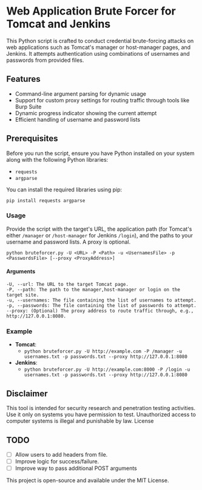 

# Web Application Brute Forcer for Tomcat and Jenkins

This Python script is crafted to conduct credential brute-forcing attacks on web applications such as Tomcat's manager or host-manager pages, and Jenkins. It attempts authentication using combinations of usernames and passwords from provided files.

## Features

- Command-line argument parsing for dynamic usage
- Support for custom proxy settings for routing traffic through tools like Burp Suite
- Dynamic progress indicator showing the current attempt
- Efficient handling of username and password lists

## Prerequisites

Before you run the script, ensure you have Python installed on your system along with the following Python libraries:
- `requests`
- `argparse`

You can install the required libraries using pip:


`pip install requests argparse`

### Usage

Provide the script with the target's URL, the application path (for Tomcat's either `/manager` or `/host-manager` for Jenkins `/login`), and the paths to your username and password lists. A proxy is optional.

`python bruteforcer.py -U <URL> -P <Path> -u <UsernamesFile> -p <PasswordsFile> [--proxy <ProxyAddress>]`

#### Arguments

    -U, --url: The URL to the target Tomcat page.
    -P, --path: The path to the manager,host-manager or login on the target site.
    -u, --usernames: The file containing the list of usernames to attempt.
    -p, --passwords: The file containing the list of passwords to attempt.
    --proxy: (Optional) The proxy address to route traffic through, e.g., http://127.0.0.1:8080.

### Example
- **Tomcat**:
  - `python bruteforcer.py -U http://example.com -P /manager -u usernames.txt -p passwords.txt --proxy http://127.0.0.1:8080`
- **Jenkins**:
  - `python bruteforcer.py -U http://example.com:8000 -P /login -u usernames.txt -p passwords.txt --proxy http://127.0.0.1:8080`


## Disclaimer

This tool is intended for security research and penetration testing activities. Use it only on systems you have permission to test. Unauthorized access to computer systems is illegal and punishable by law.
License

## TODO 
- [ ] Allow users to add headers from file. 
- [ ] Improve logic for success/failure.
- [ ] Improve way to pass additional POST arguments

This project is open-source and available under the MIT License.

